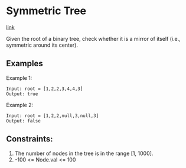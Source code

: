 # Symmetric Tree

[link](https://leetcode.com/problems/symmetric-tree/)

Given the root of a binary tree, check whether it is a mirror of itself (i.e., symmetric around its center).

## Examples

Example 1:

```
Input: root = [1,2,2,3,4,4,3]
Output: true
```

Example 2:

```
Input: root = [1,2,2,null,3,null,3]
Output: false
```

## Constraints:
1. The number of nodes in the tree is in the range [1, 1000].
2. -100 <= Node.val <= 100
